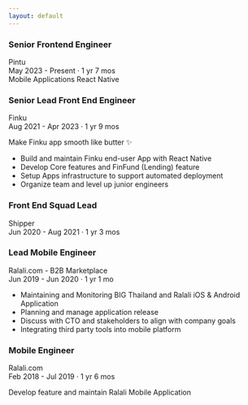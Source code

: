 ```yaml
---
layout: default
---
```


<div class="experience">
  <div class="experience-item">
    <h3 class="experience-title">Senior Frontend Engineer</h3>
    <div class="company-name">Pintu</div>
    <div class="duration">May 2023 - Present · 1 yr 7 mos</div>
    <div class="description">
      <div class="skills">
        <span>Mobile Applications</span>
        <span>React Native</span>
      </div>
    </div>
  </div>

  <div class="experience-item">
    <h3 class="experience-title">Senior Lead Front End Engineer</h3>
    <div class="company-name">Finku</div>
    <div class="duration">Aug 2021 - Apr 2023 · 1 yr 9 mos</div>
    <div class="description">
      <p>Make Finku app smooth like butter ✨</p>
      <ul>
        <li>Build and maintain Finku end-user App with React Native</li>
        <li>Develop Core features and FinFund (Lending) feature</li>
        <li>Setup Apps infrastructure to support automated deployment</li>
        <li>Organize team and level up junior engineers</li>
      </ul>
    </div>
  </div>

  <div class="experience-item">
    <h3 class="experience-title">Front End Squad Lead</h3>
    <div class="company-name">Shipper</div>
    <div class="duration">Jun 2020 - Aug 2021 · 1 yr 3 mos</div>
  </div>

  <div class="experience-item">
    <h3 class="experience-title">Lead Mobile Engineer</h3>
    <div class="company-name">Ralali.com - B2B Marketplace</div>
    <div class="duration">Jun 2019 - Jun 2020 · 1 yr 1 mo</div>
    <div class="description">
      <ul>
        <li>Maintaining and Monitoring BIG Thailand and Ralali iOS & Android Application</li>
        <li>Planning and manage application release</li>
        <li>Discuss with CTO and stakeholders to align with company goals</li>
        <li>Integrating third party tools into mobile platform</li>
      </ul>
    </div>
  </div>

  <div class="experience-item">
    <h3 class="experience-title">Mobile Engineer</h3>
    <div class="company-name">Ralali.com</div>
    <div class="duration">Feb 2018 - Jul 2019 · 1 yr 6 mos</div>
    <div class="description">
      <p>Develop feature and maintain Ralali Mobile Application</p>
    </div>
  </div>
</div>
